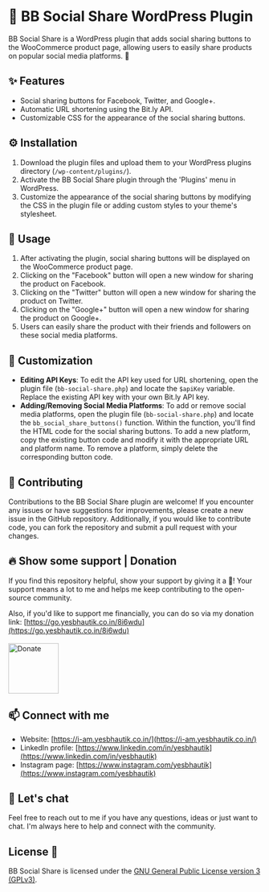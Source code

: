 # 📢 BB Social Share WordPress Plugin

BB Social Share is a WordPress plugin that adds social sharing buttons to the WooCommerce product page, allowing users to easily share products on popular social media platforms. 🚀

## ✨ Features

- Social sharing buttons for Facebook, Twitter, and Google+.
- Automatic URL shortening using the Bit.ly API.
- Customizable CSS for the appearance of the social sharing buttons.

## ⚙️ Installation

1. Download the plugin files and upload them to your WordPress plugins directory (`/wp-content/plugins/`).
2. Activate the BB Social Share plugin through the 'Plugins' menu in WordPress.
3. Customize the appearance of the social sharing buttons by modifying the CSS in the plugin file or adding custom styles to your theme's stylesheet.

## 🎯 Usage

1. After activating the plugin, social sharing buttons will be displayed on the WooCommerce product page.
2. Clicking on the "Facebook" button will open a new window for sharing the product on Facebook.
3. Clicking on the "Twitter" button will open a new window for sharing the product on Twitter.
4. Clicking on the "Google+" button will open a new window for sharing the product on Google+.
5. Users can easily share the product with their friends and followers on these social media platforms.

## 🎨 Customization

- **Editing API Keys**: To edit the API key used for URL shortening, open the plugin file (`bb-social-share.php`) and locate the `$apiKey` variable. Replace the existing API key with your own Bit.ly API key.
- **Adding/Removing Social Media Platforms**: To add or remove social media platforms, open the plugin file (`bb-social-share.php`) and locate the `bb_social_share_buttons()` function. Within the function, you'll find the HTML code for the social sharing buttons. To add a new platform, copy the existing button code and modify it with the appropriate URL and platform name. To remove a platform, simply delete the corresponding button code.

## 🤝 Contributing

Contributions to the BB Social Share plugin are welcome! If you encounter any issues or have suggestions for improvements, please create a new issue in the GitHub repository. Additionally, if you would like to contribute code, you can fork the repository and submit a pull request with your changes.

## 🔥 Show some support | Donation
If you find this repository helpful, show your support by giving it a 🌟! Your support means a lot to me and helps me keep contributing to the open-source community.

Also, if you'd like to support me financially, you can do so via my donation link: [https://go.yesbhautik.co.in/8i6wdu](https://go.yesbhautik.co.in/8i6wdu)
<br><br>
<a href="https://go.yesbhautik.co.in/8i6wdu">
  <img src="https://www.pngall.com/wp-content/uploads/2016/05/PayPal-Donate-Button-Free-Download-PNG.png" alt="Donate" width="100">
</a>

## 📫 Connect with me
- Website: [https://i-am.yesbhautik.co.in/](https://i-am.yesbhautik.co.in/)
- LinkedIn profile: [https://www.linkedin.com/in/yesbhautik](https://www.linkedin.com/in/yesbhautik)
- Instagram page: [https://www.instagram.com/yesbhautik](https://www.instagram.com/yesbhautik)

## 💬 Let's chat
Feel free to reach out to me if you have any questions, ideas or just want to chat. I'm always here to help and connect with the community.

## License 📄

BB Social Share is licensed under the [GNU General Public License version 3 (GPLv3)](https://github.com/yesbhautik/bb-social-share/blob/main/LICENSE).
